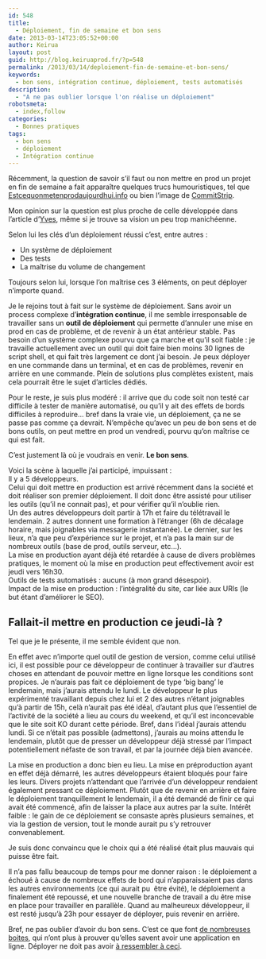 ```yaml
---
id: 548
title:
  - Déploiement, fin de semaine et bon sens
date: 2013-03-14T23:05:52+00:00
author: Keirua
layout: post
guid: http://blog.keiruaprod.fr/?p=548
permalink: /2013/03/14/deploiement-fin-de-semaine-et-bon-sens/
keywords:
  - bon sens, intégration continue, déploiement, tests automatisés
description:
  - "A ne pas oublier lorsque l'on réalise un déploiement"
robotsmeta:
  - index,follow
categories:
  - Bonnes pratiques
tags:
  - bon sens
  - déploiement
  - Intégration continue
---
```

Récemment, la question de savoir s&rsquo;il faut ou non mettre en prod un projet en fin de semaine a fait apparaître quelques trucs humouristiques, tel que [Estcequonmetenprodaujourdhui.info](http://www.estcequonmetenprodaujourdhui.info/) ou bien l&rsquo;image de [CommitStrip](http://www.commitstrip.com/2013/03/08/ceci-est-un-message-de-prevention/).

Mon opinion sur la question est plus proche de celle développée dans l&rsquo;article d&rsquo;[Yves](http://log.winsos.net/2013/03/12/ne-pas-pousser-en-prod-le-vendredi-faux.html), même si je trouve sa vision un peu trop manichéenne.

Selon lui les clés d&rsquo;un déploiement réussi c&rsquo;est, entre autres :

  * Un système de déploiement
  * Des tests
  * La maîtrise du volume de changement

Toujours selon lui, lorsque l&rsquo;on maîtrise ces 3 éléments, on peut déployer n&rsquo;importe quand.

Je le rejoins tout à fait sur le système de déploiement. Sans avoir un process complexe d&rsquo;**intégration continue**, il me semble irresponsable de travailler sans un **outil de déploiement** qui permette d&rsquo;annuler une mise en prod en cas de problème, et de revenir à un état antérieur stable. Pas besoin d&rsquo;un système complexe pourvu que ça marche et qu&rsquo;il soit fiable : je travaille actuellement avec un outil qui doit faire bien moins 30 lignes de script shell, et qui fait très largement ce dont j&rsquo;ai besoin. Je peux déployer en une commande dans un terminal, et en cas de problèmes, revenir en arrière en une commande. Plein de solutions plus complètes existent, mais cela pourrait être le sujet d&rsquo;articles dédiés.

Pour le reste, je suis plus modéré : il arrive que du code soit non testé car difficile à tester de manière automatisé, ou qu&rsquo;il y ait des effets de bords difficiles à reproduire&#8230; bref dans la vraie vie, un déploiement, ça ne se passe pas comme ça devrait. N&#8217;empêche qu&rsquo;avec un peu de bon sens et de bons outils, on peut mettre en prod un vendredi, pourvu qu&rsquo;on maîtrise ce qui est fait.

C&rsquo;est justement là où je voudrais en venir. **Le bon sens**.

Voici la scène à laquelle j&rsquo;ai participé, impuissant :  
Il y a 5 développeurs.  
Celui qui doit mettre en production est arrivé récemment dans la société et doit réaliser son premier déploiement. Il doit donc être assisté pour utiliser les outils (qu&rsquo;il ne connait pas), et pour vérifier qu&rsquo;il n&rsquo;oublie rien.  
Un des autres développeurs doit partir à 17h et faire du télétravail le lendemain. 2 autres donnent une formation à l&rsquo;étranger (6h de décalage horaire, mais joignables via messagerie instantanée). Le dernier, sur les lieux, n&rsquo;a que peu d&rsquo;expérience sur le projet, et n&rsquo;a pas la main sur de nombreux outils (base de prod, outils serveur, etc&#8230;).  
La mise en production ayant déjà été retardée à cause de divers problèmes pratiques, le moment où la mise en production peut effectivement avoir est jeudi vers 16h30.  
Outils de tests automatisés : aucuns (à mon grand désespoir).  
Impact de la mise en production : l&rsquo;intégralité du site, car liée aux URls (le but étant d&rsquo;améliorer le SEO).

## Fallait-il mettre en production ce jeudi-là ?

Tel que je le présente, il me semble évident que non.

En effet avec n&rsquo;importe quel outil de gestion de version, comme celui utilisé ici, il est possible pour ce développeur de continuer à travailler sur d&rsquo;autres choses en attendant de pouvoir mettre en ligne lorsque les conditions sont propices. Je n&rsquo;aurais pas fait ce déploiement de type &lsquo;big bang&rsquo; le lendemain, mais j&rsquo;aurais attendu le lundi. Le développeur le plus expérimenté travaillant depuis chez lui et 2 des autres n&rsquo;étant joignables qu&rsquo;à partir de 15h, celà n&rsquo;aurait pas été idéal, d&rsquo;autant plus que l&rsquo;essentiel de l&rsquo;activité de la société a lieu au cours du weekend, et qu&rsquo;il est inconcevable que le site soit KO durant cette période. Bref, dans l&rsquo;idéal j&rsquo;aurais attendu lundi. Si ce n&rsquo;était pas possible (admettons), j&rsquo;aurais au moins attendu le lendemain, plutôt que de presser un développeur déjà stressé par l&rsquo;impact potentiellement néfaste de son travail, et par la journée déjà bien avancée.

La mise en production a donc bien eu lieu. La mise en préproduction ayant en effet déjà démarré, les autres développeurs étaient bloqués pour faire les leurs. Divers projets n&rsquo;attendant que l&rsquo;arrivée d&rsquo;un développeur rendaient également pressant ce déploiement. Plutôt que de revenir en arrière et faire le déploiement tranquillement le lendemain, il a été demandé de finir ce qui avait été commencé, afin de laisser la place aux autres par la suite. Intérêt faible : le gain de ce déploiement se consaste après plusieurs semaines, et via la gestion de version, tout le monde aurait pu s&rsquo;y retrouver convenablement.

Je suis donc convaincu que le choix qui a été réalisé était plus mauvais qui puisse être fait.

Il n&rsquo;a pas fallu beaucoup de temps pour me donner raison : le déploiement a échoué à cause de nombreux effets de bord qui n&rsquo;apparaissaient pas dans les autres environnements (ce qui aurait pu  être évité), le déploiement a finalement été repoussé, et une nouvelle branche de travail a du être mise en place pour travailler en parallèle. Quand au malheureux développeur, il est resté jusqu&rsquo;à 23h pour essayer de déployer, puis revenir en arrière.

Bref, ne pas oublier d&rsquo;avoir du bon sens. C&rsquo;est ce que font [de nombreuses boites](http://log.winsos.net/2013/03/14/deploiement-continu-quelques-exemples.html), qui n&rsquo;ont plus à prouver qu&rsquo;elles savent avoir une application en ligne. Déployer ne doit pas avoir [à ressembler à ceci](http://lesjoiesducode.tumblr.com/post/24053692228/quand-je-fais-une-mise-en-prod "Quand je fais une mise en prod").